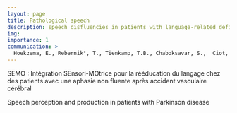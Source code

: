 ```yaml
---
layout: page
title: Pathological speech
description: speech disfluencies in patients with language-related deficiencies
img:
importance: 1
communication: >
  Hoekzema, E., Rebernik°, T., Tienkamp, T.B., Chaboksavar, S.,  Ciot, V., Gleichman, A., Jonkers, R., <strong>Noiray, A.</strong>,Wieling, M., & Abur, D. (2024). Kinematic and acoustic contributors to formant perturbation responses in individuals with and without Parkinson’s disease. Proceedings of the International Conference on Motor Speech, San Diego, USA, 1-4.
---
```


SEMO : Intégration SEnsori-MOtrice pour la rééducation du langage chez des patients avec une aphasie non fluente après accident vasculaire cérébral

Speech perception and production in patients with Parkinson disease
